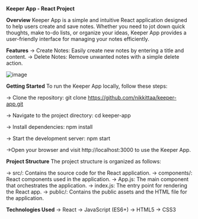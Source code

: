 
**Keeper App - React Project**

**Overview**
Keeper App is a simple and intuitive React application designed to help users create and save notes. Whether you need to jot down quick thoughts, make to-do lists, or organize your ideas, Keeper App provides a user-friendly interface for managing your notes efficiently.

**Features**
-> Create Notes: Easily create new notes by entering a title and content.
-> Delete Notes: Remove unwanted notes with a simple delete action.

![image](https://github.com/nikkittaa/Keeper-App/assets/119802510/6d6b4a2a-9cbb-4d12-87f3-4355f4a105a0)


**Getting Started**
To run the Keeper App locally, follow these steps:

-> Clone the repository:
git clone https://github.com/nikkittaa/keeper-app.git

-> Navigate to the project directory:
cd keeper-app

-> Install dependencies:
npm install

-> Start the development server:
npm start

->Open your browser and visit http://localhost:3000 to use the Keeper App.

**Project Structure**
The project structure is organized as follows:

-> src/: Contains the source code for the React application.
-> components/: React components used in the application.
-> App.js: The main component that orchestrates the application.
-> index.js: The entry point for rendering the React app.
-> public/: Contains the public assets and the HTML file for the application.

**Technologies Used**
-> React
-> JavaScript (ES6+)
-> HTML5
-> CSS3







